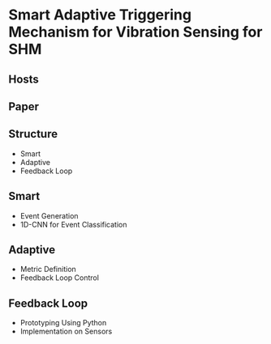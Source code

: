 # Smart Adaptive Triggering Mechanism for Vibration Sensing for SHM

## Hosts

## Paper

## Structure
- Smart
- Adaptive
- Feedback Loop

## Smart
  - Event Generation
  - 1D-CNN for Event Classification

## Adaptive
  - Metric Definition
  - Feedback Loop Control

## Feedback Loop
  - Prototyping Using Python
  - Implementation on Sensors

